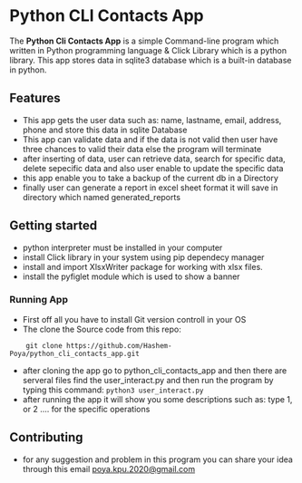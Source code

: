 # Python CLI Contacts App
The **Python Cli Contacts App** is a simple Command-line program which written in Python programming language & Click Library which is a python library.
This app stores data in sqlite3 database which is a built-in database in python.
## Features
- This app gets the user data such as: name, lastname, email, address, phone and store this data in sqlite Database
- This app can validate data and if the data is not valid then user have three chances to valid their data else the program will terminate
- after inserting of data, user can retrieve data, search for specific data, delete sepecific data and also user enable to update the specific data
- this app enable you to take a backup of the current db in a Directory
- finally user can generate a report in excel sheet format it will save in directory which named generated_reports
## Getting started
- python interpreter must be installed in your computer
- install Click library in your system using pip dependecy manager
- install and import XlsxWriter package for working with xlsx files.
- install the pyfiglet module which is used to show a banner
### Running App
- First off all you have to install Git version controll in your OS
- The clone the Source code from this repo: 
```
    git clone https://github.com/Hashem-Poya/python_cli_contacts_app.git
```
- after cloning the app go to python_cli_contacts_app and then there are serveral files
find the user_interact.py and then run the program by typing this command: ```python3 user_interact.py```
- after running the app it will show you some descriptions such as: type 1, or 2 .... for the specific operations
## Contributing
- for any suggestion and problem in this program you can share your idea through this email poya.kpu.2020@gmail.com
